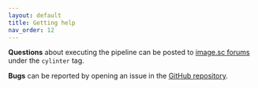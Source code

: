 ```yaml
---
layout: default
title: Getting help
nav_order: 12
---
```


**Questions** about executing the pipeline can be posted to [image.sc forums](https://forum.image.sc/tag/cylinter) under the `cylinter` tag.

**Bugs** can be reported by opening an issue in the [GitHub repository](https://github.com/labsyspharm/cylinter/issues).
